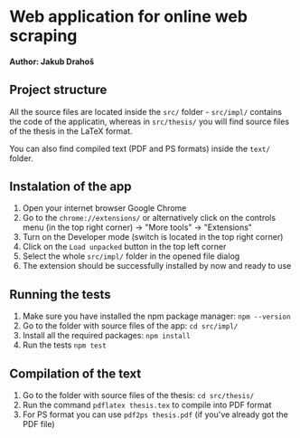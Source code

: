 # Web application for online web scraping
#### Author: Jakub Drahoš

## Project structure
All the source files are located inside the `src/` folder - `src/impl/` contains
the code of the applicatin, whereas in `src/thesis/` you will find source files 
of the thesis in the LaTeX format.

You can also find compiled text (PDF and PS formats) inside the `text/` folder.

## Instalation of the app
1. Open your internet browser Google Chrome
2. Go to the `chrome://extensions/` or alternatively click on the controls menu 
(in the top right corner) -> "More tools" -> "Extensions"
3. Turn on the Developer mode (switch is located in the top right corner)
4. Click on the `Load unpacked` button in the top left corner
5. Select the whole `src/impl/` folder in the opened file dialog
6. The extension should be successfully installed by now and ready to use

## Running the tests
1. Make sure you have installed the npm package manager: `npm --version`
2. Go to the folder with source files of the app: `cd src/impl/`
3. Install all the required packages: `npm install`
4. Run the tests `npm test`

## Compilation of the text
1. Go to the folder with source files of the thesis: `cd src/thesis/`
2. Run the command `pdflatex thesis.tex` to compile into PDF format
3. For PS format you can use `pdf2ps thesis.pdf` (if you've already got the PDF
file)
